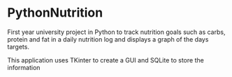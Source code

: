 # PythonNutrition
First year university project in Python to track nutrition goals such as carbs, protein and fat in a daily nutrition log and displays a graph of the days targets.

This application uses TKinter to create a GUI and SQLite to store the information
